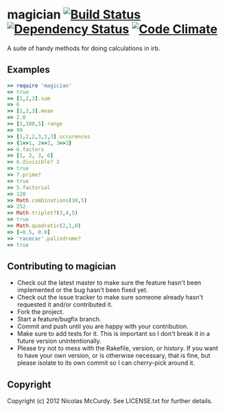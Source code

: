 # magician [![Build Status](https://secure.travis-ci.org/thenickperson/magician.png?branch=master)](http://travis-ci.org/thenickperson/magician) [![Dependency Status](https://gemnasium.com/thenickperson/magician.png)](https://gemnasium.com/thenickperson/magician) [![Code Climate](https://codeclimate.com/badge.png)](https://codeclimate.com/github/thenickperson/magician)

A suite of handy methods for doing calculations in irb.

## Examples
```ruby
>> require 'magician'
=> true
>> [1,2,3].sum
=> 6
>> [1,2,3].mean
=> 2.0
>> [1,100,5].range
=> 99
>> [1,2,2,3,3,3].occurences
=> {1=>1, 2=>2, 3=>3}
>> 6.factors
=> [1, 2, 3, 6]
>> 6.divisible? 3
=> true
>> 7.prime?
=> true
>> 5.factorial
=> 120
>> Math.combinations(10,5)
=> 252
>> Math.triplet?(3,4,5)
=> true
>> Math.quadratic(2,1,0)
=> [-0.5, 0.0]
>> 'racecar'.palindrome?
=> true
```

## Contributing to magician
- Check out the latest master to make sure the feature hasn't been implemented
	or the bug hasn't been fixed yet.
- Check out the issue tracker to make sure someone already hasn't requested it
	and/or contributed it.
- Fork the project.
- Start a feature/bugfix branch.
- Commit and push until you are happy with your contribution.
- Make sure to add tests for it. This is important so I don't break it in a
	future version unintentionally.
- Please try not to mess with the Rakefile, version, or history. If you want to
	have your own version, or is otherwise necessary, that is fine, but please
	isolate to its own commit so I can cherry-pick around it.

## Copyright
Copyright (c) 2012 Nicolas McCurdy. See LICENSE.txt for further details.
